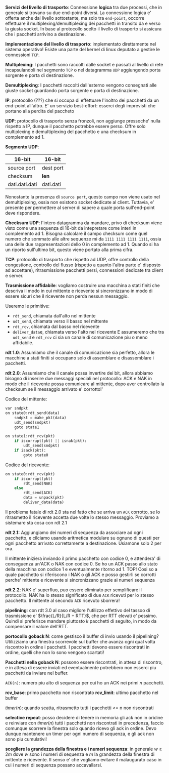 **Servizi del livello di trasporto**: Connessione **logica** tra due processi, che in generale si trovano su due end-point diversi. La connessione logica e' offerta anche dal livello sottostante, ma solo tra `end-point`, occorre effettuare il multiplexing/demultiplexing dei pacchetti in transito da e verso la giusta socket. In base al protocollo scelto il livello di trasporto si assicura che i pacchetti arrivino a destinazione. 

**Implementazione del livello di trasporto**: implementato direttamente nel sistema operativo! Esiste una parte del kernel di linux deputato a gestire le connessioni `TCP`. 

**Multiplexing**: I pacchetti sono raccolti dalle socket e passati al livello di rete incapsulandoli nel segmento `TCP` o nel datagramma `UDP` aggiungendo porta sorgente e porta di destinazione.

**Demultiplexing**: I pacchetti raccolti dall'esterno vengono consegnati alle giuste socket guardando porta sorgente e porta di destinazione.

**IP**: protocollo (???) che si occupa di effettuare l'inoltro dei pacchetti da un end-point all'altro. E' un servizio best-effort: esserci degli imprevisti che portano alla perdita del paccheto

**UDP**: protocollo di trasporto senza fronzoli, non aggiunge pressoche' nulla rispetto a IP, dunque il pacchetto potrebbe essere perso. Offre solo multiplexing e demultiplexing del pacchetto e una checksum in complemento ad 1.

**Segmento UDP**:

| 16-bit         | 16-bit    |
| -------------- | --------- |
| source port    | dest port |
| checksum       | **len**   |
| dati.dati.dati | dati.dati |
Nonostante la presenza di `source port`, questo campo non viene usato nel demultiplexing, ossia non esistono socket dedicate al client. Tuttavia, e' presente per permettere al server di sapere a quale porta sull'end-point deve rispondere.

**Checksum UDP**: l'intero datagramma da mandare, privo di checksum viene visto come una sequenza di 16-bit da intepretare come interi in complemento ad 1. Bisogna calcolare il campo checksum come quel numero che sommato alle altre sequenze mi da `1111 1111 1111 1111`, ossia una delle due rappresentazioni dello 0 in complemento ad 1. Quando si ha un riporto sull'ultimo bit, questo viene portato alla prima cifra.

**TCP**: protocollo di trasporto che rispetto ad UDP, offre controllo della congestione, controllo del flusso (rispetto a quanto l'altra parte e' disposto ad accettare), ritrasmissione pacchetti persi, connessioni dedicate tra client e server.

**Trasmissione affidabile**: vogliamo costruire una macchina a stati finiti che descriva il modo in cui mittente e ricevente si sincronizzano in modo di essere sicuri che il ricevente non perda nessun messaggio.

Useremo le primitive:
* `rdt_send`, chiamata dall'alto nel mittente
* `udt_send`, chiamata verso il basso nel mittente
* `rdt_rcv`, chiamata dal basso nel ricevente
* `deliver_data`e, chiamata verso l'alto nel ricevente
E assumeremo che tra `udt_send` e `rdt_rcv` ci sia un canale di comunicazione piu o meno affidabile.

**rdt 1.0**: Assumiamo che il canale di comunicazione sia perfetto, allora le macchine a stati finiti si occupano solo di assemblare e disassemblare i pacchetti.

**rdt 2.0**: Assumiamo che il canale possa invertire dei bit, allora abbiamo bisogno di inserire due messaggi speciali nel protocollo: ACK e NAK in modo che il ricevente possa comunicare al mittente, dopo aver controllato la checksum se il messaggio arrivato e' corrotto!'

Codice del mittente:
```python
var sndpkt
on state0:rdt_send(data)
	sndpkt = make_pkt(data)
	udt_send(sndpkt)
	goto state1

on state1:rdt_rcv(pkt)
	if iscorrupt(pkt) || isnak(pkt):
		udt_send(sndpkt)
	if isack(pkt):
		goto state0
```

Codice del ricevente:
```python
on state0:rdt_rcv(pkt)
	if iscorrupt(pkt)
		rdt_send(NAK)
	else
		rdt_send(ACK)
		data = unpack(pkt)
		deliver_data(data)
```

Il problema fatale di rdt 2.0 sta nel fatto che se arriva un `ACK` corrotto, se lo ritrasmetto il ricevente accetta due volte lo stesso messaggio. Proviamo a sistemare sta cosa con rdt 2.1

**rdt 2.1:**  Aggiungiamo dei numeri di sequenza da associare ad ogni pacchetto, e cilciamo usando aritmetica modulare su ognuno di questi per ogni pacchetto arrivato correttamente a destinazione. Usiamone solo 2 per ora.

Il mittente iniziera inviando il primo pacchetto con codice 0, e attendera' di conseguenza un'ACK o NAK con codice 0. Se ho un ACK passo allo stato della macchina con codice 1 e eventualmente ritorno ad 1. TOP! Cosi so a quale pacchetto si riferiscono i NAK o gli ACK e posso gestirli se corrotti perche' mittente e ricevente si sincronizzano grazie ai numeri sequenza


**rdt 2.2**: NAK e' superfluo, puo essere eliminato per semplificare il protocollo. NAK ha lo stesso significato di due `ACK` ricevuti per lo stesso pacchetto. Il mittente al secondo `ACK` ricevuto sborrera!

**pipelining**: con rdt 3.0 al caso migliore l'utilizzo effettivo del tassoo di trasmissione e' $\frac{L/R}{L/R + RTT}$, che per RTT elevati e' pessimo. Quindi si preferisce mandare piuttosto $k$ pacchetti di seguito, in modo da compensare il valore dell'RTT.

**portocollo goback N**: come gestisco il buffer di invio usando il pipelining? Utilizziamo una finestra scorrevole sul buffer che avanza ogni qual volta riscontro in ordine i pacchetti. I pacchetti devono essere riscontrati in ordine, quelli che non lo sono vengono scartati!

**Pacchetti nella goback N**: possono essere riscontrati, in attesa di riscontro, e in attesa di essere inviati ed eventualmente potrebbero non esserci piu pacchetti da inviare nel buffer.

`ACK(n)`: numero piu alto di sequenza per cui ho un ACK nei primi $n$ pacchetti.

**rcv_base**: primo pacchetto non riscontrato
**rcv_limit**: ultimo pacchetto nel buffer 

$timer(n)$: quando scatta, ritrasmetto tutti i pacchetti <= n non riscontrati 

**selective repeat**: posso decidere di tenere in memoria gli ack non in oridine e reinviare con $timer(n)$ tutti i pacchetti non riscontrati in precedenza, faccio comunque scorrere la finestra solo quando ricevo gli ack in ordine.
Devo dunque mantenere un timer per ogni numero di sequenza, e gli ack non sono piu cumulativi!

**scegliere la grandezza della finestra e i numeri sequenza**: in generale $w \geq 2m$ dove $w$ sono i numeri di sequenza e $m$ la grandezza della finestra di mittente e ricevente. Il senso e' che vogliamo evitare il malaugurato caso in cui i numeri di sequenza possano accavallarsi.







